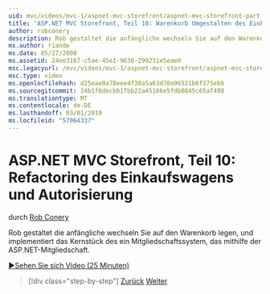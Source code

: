 ```yaml
---
uid: mvc/videos/mvc-1/aspnet-mvc-storefront/aspnet-mvc-storefront-part-10-shopping-cart-refactor-and-authorization
title: 'ASP.NET MVC Storefront, Teil 10: Warenkorb Umgestalten des Einkaufswagens und Autorisierung | Microsoft-Dokumentation'
author: robconery
description: Rob gestaltet die anfängliche wechseln Sie auf den Warenkorb legen, und implementiert das Kernstück des ein Mitgliedschaftssystem, das mithilfe der ASP.NET-Mitgliedschaft.
ms.author: riande
ms.date: 05/27/2008
ms.assetid: 24ee3167-c5ae-45e1-9636-299231e5eae0
msc.legacyurl: /mvc/videos/mvc-1/aspnet-mvc-storefront/aspnet-mvc-storefront-part-10-shopping-cart-refactor-and-authorization
msc.type: video
ms.openlocfilehash: d25eae0a78eee4f38a5a63d70a96521b6f375ebb
ms.sourcegitcommit: 24b1f6decbb17bb22a45166e5fdb0845c65af498
ms.translationtype: MT
ms.contentlocale: de-DE
ms.lasthandoff: 03/01/2019
ms.locfileid: "57064337"
---
```

<a name="aspnet-mvc-storefront-part-10-shopping-cart-refactor-and-authorization"></a>ASP.NET MVC Storefront, Teil 10: Refactoring des Einkaufswagens und Autorisierung
====================
durch [Rob Conery](https://github.com/robconery)

Rob gestaltet die anfängliche wechseln Sie auf den Warenkorb legen, und implementiert das Kernstück des ein Mitgliedschaftssystem, das mithilfe der ASP.NET-Mitgliedschaft.

[&#9654;Sehen Sie sich Video (25 Minuten)](https://channel9.msdn.com/Blogs/ASP-NET-Site-Videos/aspnet-mvc-storefront-part-10-shopping-cart-refactor-and-authorization)

> [!div class="step-by-step"]
> [Zurück](aspnet-mvc-storefront-part-9-the-shopping-cart.md)
> [Weiter](aspnet-mvc-storefront-part-11-hooking-up-the-shopping-cart-and-using-components.md)
